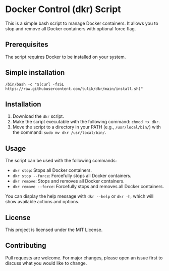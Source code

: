 # Docker Control (dkr) Script

This is a simple bash script to manage Docker containers. It allows you to stop and remove all Docker containers with optional force flag.

## Prerequisites

The script requires Docker to be installed on your system.

## Simple installation
```
/bin/bash -c "$(curl -fsSL https://raw.githubusercontent.com/tulik/dkr/main/install.sh)"
```

## Installation

1. Download the `dkr` script.
2. Make the script executable with the following command: `chmod +x dkr`.
3. Move the script to a directory in your PATH (e.g., `/usr/local/bin/`) with the command: `sudo mv dkr /usr/local/bin/`.

## Usage

The script can be used with the following commands:

- `dkr stop`: Stops all Docker containers.
- `dkr stop --force`: Forcefully stops all Docker containers.
- `dkr remove`: Stops and removes all Docker containers.
- `dkr remove --force`: Forcefully stops and removes all Docker containers.

You can display the help message with `dkr --help` or `dkr -h`, which will show available actions and options.

## License

This project is licensed under the MIT License.

## Contributing

Pull requests are welcome. For major changes, please open an issue first to discuss what you would like to change.
